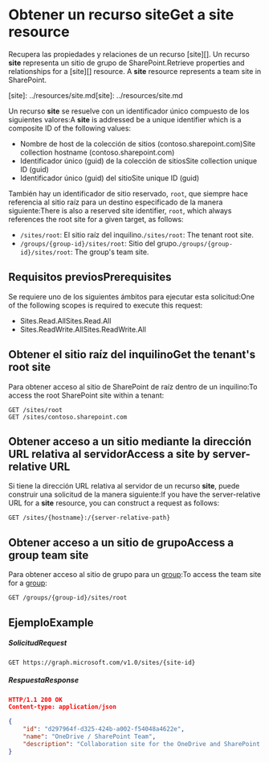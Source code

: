 # <a name="get-a-site-resource"></a><span data-ttu-id="6b778-101">Obtener un recurso site</span><span class="sxs-lookup"><span data-stu-id="6b778-101">Get a site resource</span></span>

<span data-ttu-id="6b778-p101">Recupera las propiedades y relaciones de un recurso [site][]. Un recurso **site** representa un sitio de grupo de SharePoint.</span><span class="sxs-lookup"><span data-stu-id="6b778-p101">Retrieve properties and relationships for a [site][] resource. A **site** resource represents a team site in SharePoint.</span></span>

<span data-ttu-id="6b778-104">[site]: ../resources/site.md</span><span class="sxs-lookup"><span data-stu-id="6b778-104">[site]: ../resources/site.md</span></span>

<span data-ttu-id="6b778-105">Un recurso **site** se resuelve con un identificador único compuesto de los siguientes valores:</span><span class="sxs-lookup"><span data-stu-id="6b778-105">A **site** is addressed be a unique identifier which is a composite ID of the following values:</span></span>

* <span data-ttu-id="6b778-106">Nombre de host de la colección de sitios (contoso.sharepoint.com)</span><span class="sxs-lookup"><span data-stu-id="6b778-106">Site collection hostname (contoso.sharepoint.com)</span></span>
* <span data-ttu-id="6b778-107">Identificador único (guid) de la colección de sitios</span><span class="sxs-lookup"><span data-stu-id="6b778-107">Site collection unique ID (guid)</span></span>
* <span data-ttu-id="6b778-108">Identificador único (guid) del sitio</span><span class="sxs-lookup"><span data-stu-id="6b778-108">Site unique ID (guid)</span></span>

<span data-ttu-id="6b778-109">También hay un identificador de sitio reservado, `root`, que siempre hace referencia al sitio raíz para un destino especificado de la manera siguiente:</span><span class="sxs-lookup"><span data-stu-id="6b778-109">There is also a reserved site identifier, `root`, which always references the root site for a given target, as follows:</span></span>

* <span data-ttu-id="6b778-110">`/sites/root`: El sitio raíz del inquilino.</span><span class="sxs-lookup"><span data-stu-id="6b778-110">`/sites/root`: The tenant root site.</span></span>
* <span data-ttu-id="6b778-111">`/groups/{group-id}/sites/root`: Sitio del grupo.</span><span class="sxs-lookup"><span data-stu-id="6b778-111">`/groups/{group-id}/sites/root`: The group's team site.</span></span>

## <a name="prerequisites"></a><span data-ttu-id="6b778-112">Requisitos previos</span><span class="sxs-lookup"><span data-stu-id="6b778-112">Prerequisites</span></span>

<span data-ttu-id="6b778-113">Se requiere uno de los siguientes ámbitos para ejecutar esta solicitud:</span><span class="sxs-lookup"><span data-stu-id="6b778-113">One of the following scopes is required to execute this request:</span></span>

* <span data-ttu-id="6b778-114">Sites.Read.All</span><span class="sxs-lookup"><span data-stu-id="6b778-114">Sites.Read.All</span></span>
* <span data-ttu-id="6b778-115">Sites.ReadWrite.All</span><span class="sxs-lookup"><span data-stu-id="6b778-115">Sites.ReadWrite.All</span></span>

## <a name="get-the-tenants-root-site"></a><span data-ttu-id="6b778-116">Obtener el sitio raíz del inquilino</span><span class="sxs-lookup"><span data-stu-id="6b778-116">Get the tenant's root site</span></span>

<span data-ttu-id="6b778-117">Para obtener acceso al sitio de SharePoint de raíz dentro de un inquilino:</span><span class="sxs-lookup"><span data-stu-id="6b778-117">To access the root SharePoint site within a tenant:</span></span>

```http
GET /sites/root
GET /sites/contoso.sharepoint.com
```

## <a name="access-a-site-by-server-relative-url"></a><span data-ttu-id="6b778-118">Obtener acceso a un sitio mediante la dirección URL relativa al servidor</span><span class="sxs-lookup"><span data-stu-id="6b778-118">Access a site by server-relative URL</span></span>

<span data-ttu-id="6b778-119">Si tiene la dirección URL relativa al servidor de un recurso **site**, puede construir una solicitud de la manera siguiente:</span><span class="sxs-lookup"><span data-stu-id="6b778-119">If you have the server-relative URL for a **site** resource, you can construct a request as follows:</span></span>

```http
GET /sites/{hostname}:/{server-relative-path}
```

## <a name="access-a-group-team-site"></a><span data-ttu-id="6b778-120">Obtener acceso a un sitio de grupo</span><span class="sxs-lookup"><span data-stu-id="6b778-120">Access a group team site</span></span>

<span data-ttu-id="6b778-121">Para obtener acceso al sitio de grupo para un [group](../resources/group.md):</span><span class="sxs-lookup"><span data-stu-id="6b778-121">To access the team site for a [group](../resources/group.md):</span></span>

```http
GET /groups/{group-id}/sites/root
```

## <a name="example"></a><span data-ttu-id="6b778-122">Ejemplo</span><span class="sxs-lookup"><span data-stu-id="6b778-122">Example</span></span>

##### <a name="request"></a><span data-ttu-id="6b778-123">Solicitud</span><span class="sxs-lookup"><span data-stu-id="6b778-123">Request</span></span>

<!-- { "blockType": "request", "name": "get-site", "scopes": "sites.read.all service.sharepoint" } -->

```http
GET https://graph.microsoft.com/v1.0/sites/{site-id}
```

##### <a name="response"></a><span data-ttu-id="6b778-124">Respuesta</span><span class="sxs-lookup"><span data-stu-id="6b778-124">Response</span></span>

<!-- { "blockType": "response", "@type": "microsoft.graph.site", "truncated": true } -->

```json
HTTP/1.1 200 OK
Content-type: application/json

{
    "id": "d297964f-d325-424b-a002-f54048a4622e",
    "name": "OneDrive / SharePoint Team",
    "description": "Collaboration site for the OneDrive and SharePoint team",
}
```

<!-- {
  "type": "#page.annotation",
  "description": "",
  "keywords": "",
  "section": "documentation",
  "tocPath": "Site/Get site by ID"
} -->
